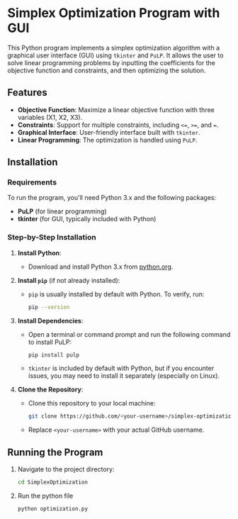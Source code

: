 # Simplex Optimization Program with GUI

This Python program implements a simplex optimization algorithm with a graphical user interface (GUI) using `tkinter` and `PuLP`. It allows the user to solve linear programming problems by inputting the coefficients for the objective function and constraints, and then optimizing the solution.

## Features

- **Objective Function**: Maximize a linear objective function with three variables (X1, X2, X3).
- **Constraints**: Support for multiple constraints, including `<=`, `>=`, and `=`.
- **Graphical Interface**: User-friendly interface built with `tkinter`.
- **Linear Programming**: The optimization is handled using `PuLP`.

## Installation

### Requirements

To run the program, you'll need Python 3.x and the following packages:

- **PuLP** (for linear programming)
- **tkinter** (for GUI, typically included with Python)

### Step-by-Step Installation

1. **Install Python**:
   - Download and install Python 3.x from [python.org](https://www.python.org/).

2. **Install `pip`** (if not already installed):
   - `pip` is usually installed by default with Python. To verify, run:
     ```bash
     pip --version
     ```

3. **Install Dependencies**:
   - Open a terminal or command prompt and run the following command to install PuLP:
     ```bash
     pip install pulp
     ```
   - `tkinter` is included by default with Python, but if you encounter issues, you may need to install it separately (especially on Linux).

4. **Clone the Repository**:
   - Clone this repository to your local machine:
     ```bash
     git clone https://github.com/<your-username>/simplex-optimization.git
     ```
   - Replace `<your-username>` with your actual GitHub username.

## Running the Program

1. Navigate to the project directory:
   ```bash
   cd SimplexOptimization
   ```
2. Run the python file
   ```bash
   python optimization.py
   ```
